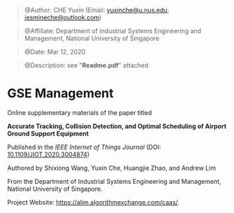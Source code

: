 > @Author: CHE Yuxin (Email: <yuxinche@u.nus.edu>; <jesmineche@outlook.com>)

> @Affiliate: Department of Industrial Systems Engineering and Management, National University of Singapore

> @Date: Mar 12, 2020

> @Description: see "__Readme.pdf__" attached


# GSE Management

Online supplementary materials of the paper titled 

**Accurate Tracking, Collision Detection, and Optimal Scheduling of Airport Ground Support Equipment**

Published in the _IEEE Internet of Things Journal_ (DOI: [10.1109/JIOT.2020.3004874](https://doi.org/10.1109/JIOT.2020.3004874))

Authored by Shixiong Wang, Yuxin Che, Huangjie Zhao, and Andrew Lim

From the Department of Industrial Systems Engineering and Management, National University of Singapore.

Project Website: <https://alim.algorithmexchange.com/caas/>.
